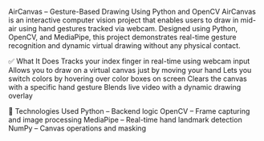 AirCanvas – Gesture-Based Drawing Using Python and OpenCV
           AirCanvas is an interactive computer vision project that enables users to draw in mid-air using hand gestures tracked via webcam. Designed using Python, OpenCV, and MediaPipe, this project demonstrates real-time gesture recognition and dynamic virtual drawing without any physical contact.

✅ What It Does
  Tracks your index finger in real-time using webcam input
  Allows you to draw on a virtual canvas just by moving your hand
  Lets you switch colors by hovering over color boxes on screen
  Clears the canvas with a specific hand gesture
  Blends live video with a dynamic drawing overlay

🔧 Technologies Used
    Python – Backend logic
    OpenCV – Frame capturing and image processing
    MediaPipe – Real-time hand landmark detection
    NumPy – Canvas operations and masking
